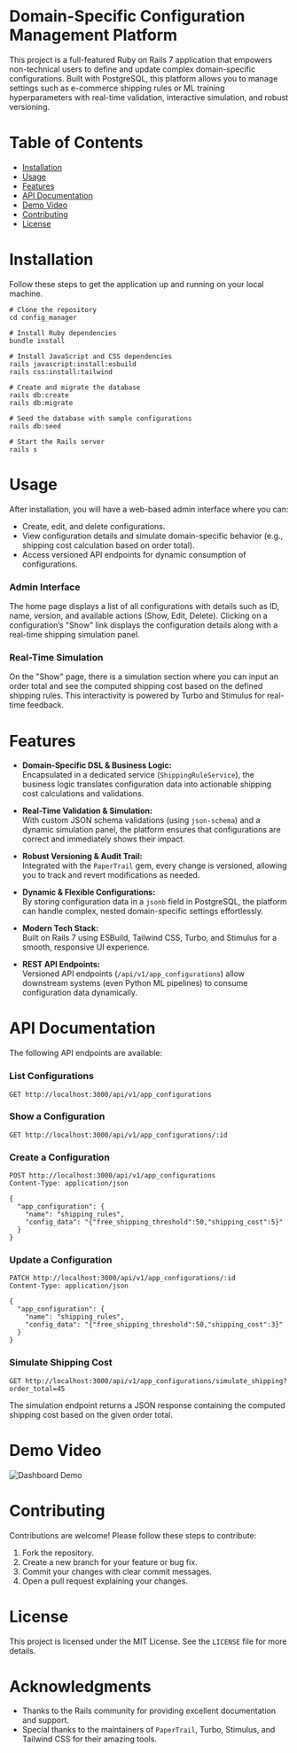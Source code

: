 
# Domain-Specific Configuration Management Platform

This project is a full-featured Ruby on Rails 7 application that empowers non-technical users to define and update complex domain-specific configurations. Built with PostgreSQL, this platform allows you to manage settings such as e-commerce shipping rules or ML training hyperparameters with real-time validation, interactive simulation, and robust versioning.

# Table of Contents
- [Installation](#installation)
- [Usage](#usage)
- [Features](#features)
- [API Documentation](#api-documentation)
- [Demo Video](#demo-video)
- [Contributing](#contributing)
- [License](#license)

# Installation

Follow these steps to get the application up and running on your local machine.

```
# Clone the repository
cd config_manager

# Install Ruby dependencies
bundle install

# Install JavaScript and CSS dependencies
rails javascript:install:esbuild
rails css:install:tailwind

# Create and migrate the database
rails db:create
rails db:migrate

# Seed the database with sample configurations
rails db:seed

# Start the Rails server
rails s
```

# Usage

After installation, you will have a web-based admin interface where you can:
- Create, edit, and delete configurations.
- View configuration details and simulate domain-specific behavior (e.g., shipping cost calculation based on order total).
- Access versioned API endpoints for dynamic consumption of configurations.

### Admin Interface

The home page displays a list of all configurations with details such as ID, name, version, and available actions (Show, Edit, Delete). Clicking on a configuration’s "Show" link displays the configuration details along with a real-time shipping simulation panel.

### Real-Time Simulation

On the "Show" page, there is a simulation section where you can input an order total and see the computed shipping cost based on the defined shipping rules. This interactivity is powered by Turbo and Stimulus for real-time feedback.

# Features

- **Domain-Specific DSL & Business Logic:**  
  Encapsulated in a dedicated service (`ShippingRuleService`), the business logic translates configuration data into actionable shipping cost calculations and validations.

- **Real-Time Validation & Simulation:**  
  With custom JSON schema validations (using `json-schema`) and a dynamic simulation panel, the platform ensures that configurations are correct and immediately shows their impact.

- **Robust Versioning & Audit Trail:**  
  Integrated with the `PaperTrail` gem, every change is versioned, allowing you to track and revert modifications as needed.

- **Dynamic & Flexible Configurations:**  
  By storing configuration data in a `jsonb` field in PostgreSQL, the platform can handle complex, nested domain-specific settings effortlessly.

- **Modern Tech Stack:**  
  Built on Rails 7 using ESBuild, Tailwind CSS, Turbo, and Stimulus for a smooth, responsive UI experience.

- **REST API Endpoints:**  
  Versioned API endpoints (`/api/v1/app_configurations`) allow downstream systems (even Python ML pipelines) to consume configuration data dynamically.

# API Documentation

The following API endpoints are available:

### List Configurations
```
GET http://localhost:3000/api/v1/app_configurations
```

### Show a Configuration
```
GET http://localhost:3000/api/v1/app_configurations/:id
```

### Create a Configuration
```
POST http://localhost:3000/api/v1/app_configurations
Content-Type: application/json

{
  "app_configuration": {
    "name": "shipping_rules",
    "config_data": "{"free_shipping_threshold":50,"shipping_cost":5}"
  }
}
```

### Update a Configuration
```
PATCH http://localhost:3000/api/v1/app_configurations/:id
Content-Type: application/json

{
  "app_configuration": {
    "name": "shipping_rules",
    "config_data": "{"free_shipping_threshold":50,"shipping_cost":3}"
  }
}
```

### Simulate Shipping Cost
```
GET http://localhost:3000/api/v1/app_configurations/simulate_shipping?order_total=45
```

The simulation endpoint returns a JSON response containing the computed shipping cost based on the given order total.

# Demo Video

![Dashboard Demo](./demo.gif)



# Contributing

Contributions are welcome! Please follow these steps to contribute:

1. Fork the repository.
2. Create a new branch for your feature or bug fix.
3. Commit your changes with clear commit messages.
4. Open a pull request explaining your changes.

# License

This project is licensed under the MIT License. See the `LICENSE` file for more details.

# Acknowledgments

- Thanks to the Rails community for providing excellent documentation and support.
- Special thanks to the maintainers of `PaperTrail`, Turbo, Stimulus, and Tailwind CSS for their amazing tools.
